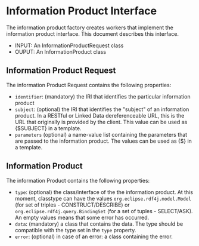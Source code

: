 # Information Product Interface
The information product factory creates workers that implement the information product interface. This document describes this interface.

- INPUT: An InformationProductRequest class
- OUPUT: An InformationProduct class

## Information Product Request
The information Product Request contains the following properties:

- `identifier`: (mandatory) the IRI that identifies the particular information product
- `subject`: (optional) the IRI that identifies the "subject" of an information product. In a RESTful or Linked Data dereferenceable URL, this is the URL that originally is provided by the client. This value can be used as {$SUBJECT} in a template.
- `parameters` (optional) a name-value list containing the parameters that are passed to the information product. The values can be used as {$<name>} in a template.

## Information Product
The information Product contains the following properties:

- `type`: (optional) the class/interface of the the information product. At this moment, classtype can have the values `org.eclipse.rdf4j.model.Model` (for set of triples - CONSTRUCT/DESCRIBE) or `org.eclipse.rdf4j.query.BindingSet` (for a set of tuples - SELECT/ASK). An empty values means that some error has occurred.
- `data`: (mandatory) a class that contains the data. The type should be compatible with the type set in the `type` property.
- `error`: (optional) in case of an error: a class containing the error.
    